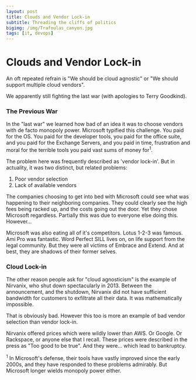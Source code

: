 ```yaml
---
layout: post
title: Clouds and Vendor Lock-in
subtitle: Threading the cliffs of politics
bigimg: /img/Trafoulas_canyon.jpg
tags: [it, devops]
---
```

# Clouds and Vendor Lock-in

An oft repeated refrain is "We should be cloud agnostic" or "We should support multiple cloud vendors".

We apparently still fighting the last war (with apologies to Terry Goodkind).

### The Previous War

In the "last war" we learned how bad of an idea it was to choose vendors with de facto monopoly power.  Microsoft
typified this challenge.  You paid for the OS. You paid for the developer tools, you paid for the office suite, and
you paid for the Exchange Servers, and you paid in time, frustration and moral for the terrible tools you paid 
vast sums of money for<sup>1</sup>.

The problem here was frequently described as 'vendor lock-in'.  But in actuality, it was two distinct, but related
problems: 
1. Poor vendor selection
2. Lack of available vendors

The companies choosing to get into bed with Microsoft could see what was happening to their neighboring companies.
They could clearly see the high fees being racked up, and the costs going out the door.  Yet they chose Microsoft
regardless.  Partially this was due to everyone else doing this.  However...

Microsoft was also eating all of it's competitors.  Lotus 1-2-3 was famous.  Ami Pro was fantastic.  Word Perfect SILL
lives on, on life support from the legal community.  But they were all victims of Embrace and Extend.  And at best,
they are shadows of their former selves.

### Cloud Lock-in

The other reason people ask for "cloud agnosticism" is the example of Nirvanix, who shut down spectacularly in 2013.
Between the announcement, and the shutdown, Nirvanix did not have sufficient bandwidth for customers to exfiltrate
all their data.  It was mathematically impossible.

That is obviously bad.  However this too is more an example of bad vendor selection than vendor lock-in.  

Nirvanix offered prices which were wildly lower than AWS.  Or Google.  Or Rackspace, or anyone else that I recall.
These prices were described in the press as "Too good to be true".  And they were... which lead to bankruptcy.

<sup>1</sup> In Microsoft's defense, their tools have vastly improved since the early 2000s, and they have responded
to these problems admirably.  But Microsoft longer wields monopoly power either.
